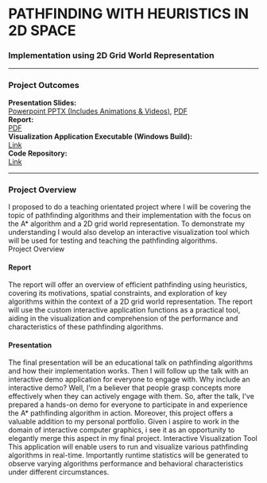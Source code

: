 # PATHFINDING WITH HEURISTICS IN 2D SPACE  
### Implementation using 2D Grid World Representation 
---
### Project Outcomes

**Presentation Slides:**  
[Powerpoint PPTX (Includes Animations & Videos)](https://docs.google.com/presentation/d/1OCUCsyQ6xyZ6KZ2IQX4C5_EiN06JjJvy/edit?usp=sharing&ouid=105632493681765794307&rtpof=true&sd=true), [PDF](https://drive.google.com/file/d/1keeU1DRYj-hd5Pfz_2WeTE09Z7YiIOsZ/view?usp=sharing)  
**Report:**  
[PDF](https://github.com/AustinMaddison/Report.pdf)  
**Visualization Application Executable (Windows Build):**  
[Link](https://drive.google.com/file/d/1B2zD07E4N2Wl04PQnVUH-gekjVr6LoJ_/view?usp=sharing)  
**Code Repository:**  
[Link](https://github.com/AustinMaddison/PathfindingVisualizer)  

---
### Project Overview
I proposed to do a teaching orientated project where I will be covering the topic of pathfinding algorithms and their implementation with the focus on the A* algorithm and a 2D grid world representation. To demonstrate my understanding I would also develop an interactive visualization tool which will be used for testing and teaching the pathfinding algorithms.  
Project Overview
#### Report
The report will offer an overview of efficient pathfinding using heuristics, covering its motivations, spatial constraints, and exploration of key algorithms within the context of a 2D grid world representation. The report will use the custom interactive application functions as a practical tool, aiding in the visualization and comprehension of the performance and characteristics of these pathfinding algorithms.
#### Presentation
The final presentation will be an educational talk on pathfinding algorithms and how their implementation works. Then I will follow up the talk with an interactive demo application for everyone to engage with. Why include an interactive demo? Well, I’m a believer that people grasp concepts more effectively when they can actively engage with them. So, after the talk, I've prepared a hands-on demo for everyone to participate in and experience the A* pathfinding algorithm in action. Moreover, this project offers a valuable addition to my personal portfolio. Given i aspire to work in the domain of interactive computer graphics, i see it as an opportunity to elegantly merge this aspect in my final project.
Interactive Visualization Tool 
This application will enable users to run and visualize various pathfinding algorithms in real-time. Importantly runtime statistics will be generated to observe varying algorithms performance and behavioral characteristics under different circumstances. 
